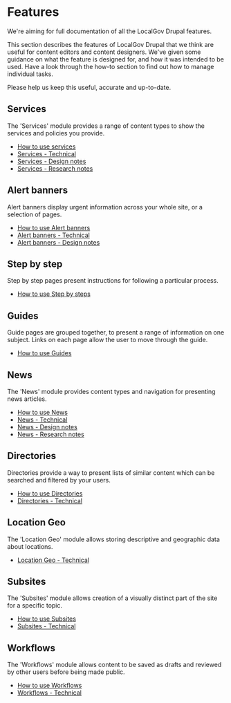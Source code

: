 # Features

We're aiming for full documentation of all the LocalGov Drupal features.

This section describes the features of LocalGov Drupal that we think are useful for content editors and content designers. We've given some guidance on what the feature is designed for, and how it was intended to be used. Have a look through the how-to section to find out how to manage individual tasks.

Please help us keep this useful, accurate and up-to-date.

## Services

The 'Services' module provides a range of content types to show the services and policies you provide.

- [How to use services](/content/features/services.md)
- [Services - Technical](/devs/features/services-technical.md)
- [Services - Design notes](/design/documentation.html#services)
- [Services - Research notes](/design/research.html#services)

## Alert banners

Alert banners display urgent information across your whole site, or a selection of pages.

- [How to use Alert banners](/content/features/alert-banner.md)
- [Alert banners - Technical](/devs/features/alert-banner-technical.md)
- [Alert banners - Design notes](/design/documentation.html#alert-banners)

## Step by step

Step by step pages present instructions for following a particular process.

- [How to use Step by steps](/content/features/step-by-step.md)

## Guides

Guide pages are grouped together, to present a range of information on one subject. Links on each page allow the user to move through the guide.

- [How to use Guides](/content/features/guide.md)

## News

The 'News' module provides content types and navigation for presenting news articles.

- [How to use News](/content/features/news.md)
- [News - Technical](/devs/features/news-technical.md)
- [News - Design notes](/design/documentation.html#news)
- [News - Research notes](/design/research.html#news)

## Directories

Directories provide a way to present lists of similar content which can be searched and filtered by your users.

- [How to use Directories](/content/features/directories.md)
- [Directories - Technical](/devs/features/directories-technical.md)

## Location Geo

The 'Location Geo' module allows storing descriptive and geographic data about locations.

- [Location Geo - Technical](/devs/features/geo-technical.md)

## Subsites

The 'Subsites' module allows creation of a visually distinct part of the site for a specific topic.

- [How to use Subsites](/content/features/subsites.md)
- [Subsites - Technical](/devs/features/subsites.md)

## Workflows

The 'Workflows' module allows content to be saved as drafts and reviewed by other users before being made public.

- [How to use Workflows](/content/features/workflow.md)
- [Workflows - Technical](/devs/features/workflows.md)
